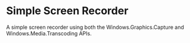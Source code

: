 # Simple Screen Recorder

A simple screen recorder using both the Windows.Graphics.Capture and Windows.Media.Transcoding APIs.